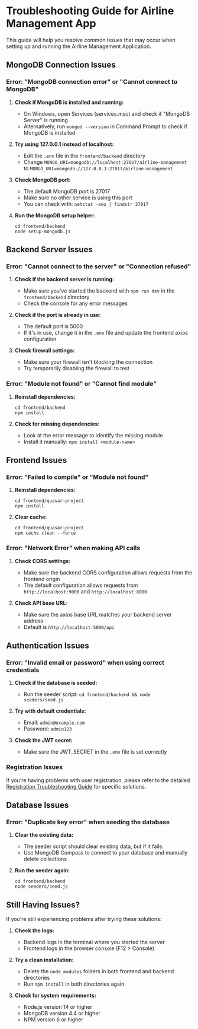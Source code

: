# Troubleshooting Guide for Airline Management App

This guide will help you resolve common issues that may occur when setting up and running the Airline Management Application.

## MongoDB Connection Issues

### Error: "MongoDB connection error" or "Cannot connect to MongoDB"

1. **Check if MongoDB is installed and running:**
   - On Windows, open Services (services.msc) and check if "MongoDB Server" is running
   - Alternatively, run `mongod --version` in Command Prompt to check if MongoDB is installed

2. **Try using 127.0.0.1 instead of localhost:**
   - Edit the `.env` file in the `frontend/backend` directory
   - Change `MONGO_URI=mongodb://localhost:27017/airline-management` to `MONGO_URI=mongodb://127.0.0.1:27017/airline-management`

3. **Check MongoDB port:**
   - The default MongoDB port is 27017
   - Make sure no other service is using this port
   - You can check with: `netstat -ano | findstr 27017`

4. **Run the MongoDB setup helper:**
   ```
   cd frontend/backend
   node setup-mongodb.js
   ```

## Backend Server Issues

### Error: "Cannot connect to the server" or "Connection refused"

1. **Check if the backend server is running:**
   - Make sure you've started the backend with `npm run dev` in the `frontend/backend` directory
   - Check the console for any error messages

2. **Check if the port is already in use:**
   - The default port is 5000
   - If it's in use, change it in the `.env` file and update the frontend axios configuration

3. **Check firewall settings:**
   - Make sure your firewall isn't blocking the connection
   - Try temporarily disabling the firewall to test

### Error: "Module not found" or "Cannot find module"

1. **Reinstall dependencies:**
   ```
   cd frontend/backend
   npm install
   ```

2. **Check for missing dependencies:**
   - Look at the error message to identify the missing module
   - Install it manually: `npm install <module-name>`

## Frontend Issues

### Error: "Failed to compile" or "Module not found"

1. **Reinstall dependencies:**
   ```
   cd frontend/quasar-project
   npm install
   ```

2. **Clear cache:**
   ```
   cd frontend/quasar-project
   npm cache clean --force
   ```

### Error: "Network Error" when making API calls

1. **Check CORS settings:**
   - Make sure the backend CORS configuration allows requests from the frontend origin
   - The default configuration allows requests from `http://localhost:9000` and `http://localhost:8080`

2. **Check API base URL:**
   - Make sure the axios base URL matches your backend server address
   - Default is `http://localhost:5000/api`

## Authentication Issues

### Error: "Invalid email or password" when using correct credentials

1. **Check if the database is seeded:**
   - Run the seeder script: `cd frontend/backend && node seeders/seed.js`

2. **Try with default credentials:**
   - Email: `admin@example.com`
   - Password: `admin123`

3. **Check the JWT secret:**
   - Make sure the JWT_SECRET in the `.env` file is set correctly

### Registration Issues

If you're having problems with user registration, please refer to the detailed [Registration Troubleshooting Guide](REGISTRATION_TROUBLESHOOTING.md) for specific solutions.

## Database Issues

### Error: "Duplicate key error" when seeding the database

1. **Clear the existing data:**
   - The seeder script should clear existing data, but if it fails:
   - Use MongoDB Compass to connect to your database and manually delete collections

2. **Run the seeder again:**
   ```
   cd frontend/backend
   node seeders/seed.js
   ```

## Still Having Issues?

If you're still experiencing problems after trying these solutions:

1. **Check the logs:**
   - Backend logs in the terminal where you started the server
   - Frontend logs in the browser console (F12 > Console)

2. **Try a clean installation:**
   - Delete the `node_modules` folders in both frontend and backend directories
   - Run `npm install` in both directories again

3. **Check for system requirements:**
   - Node.js version 14 or higher
   - MongoDB version 4.4 or higher
   - NPM version 6 or higher